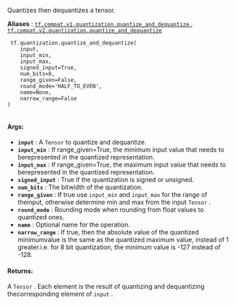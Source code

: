 Quantizes then dequantizes a tensor.

**Aliases** : [ `tf.compat.v1.quantization.quantize_and_dequantize` ](/api_docs/python/tf/quantization/quantize_and_dequantize), [ `tf.compat.v2.quantization.quantize_and_dequantize` ](/api_docs/python/tf/quantization/quantize_and_dequantize)

```
 tf.quantization.quantize_and_dequantize(
    input,
    input_min,
    input_max,
    signed_input=True,
    num_bits=8,
    range_given=False,
    round_mode='HALF_TO_EVEN',
    name=None,
    narrow_range=False
)
 
```

#### Args:
- **`input`** : A  `Tensor`  to quantize and dequantize.
- **`input_min`** : If range_given=True, the minimum input value that needs to berepresented in the quantized representation.
- **`input_max`** : If range_given=True, the maximum input value that needs to berepresented in the quantized representation.
- **`signed_input`** : True if the quantization is signed or unsigned.
- **`num_bits`** : The bitwidth of the quantization.
- **`range_given`** : If true use  `input_min`  and  `input_max`  for the range of theinput, otherwise determine min and max from the input  `Tensor` .
- **`round_mode`** : Rounding mode when rounding from float values to quantized ones.
- **`name`** : Optional name for the operation.
- **`narrow_range`** : If true, then the absolute value of the quantized minimumvalue is the same as the quantized maximum value, instead of 1 greater.i.e. for 8 bit quantization, the minimum value is -127 instead of -128.


#### Returns:
A  `Tensor` . Each element is the result of quantizing and dequantizing thecorresponding element of  `input` .

